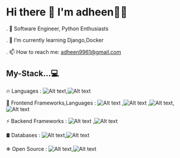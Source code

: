 #  Hi there 👋 I'm adheen👨‍💻
                                                          
. 🔭 Software Engineer, Python Enthusiasts

. 🌱 I’m currently learning  Django,Docker

. 📫 How to reach me: adheen9961@gmail.com

## My-Stack...💻
    
🔥 Languages :  ![Alt text](https://camo.githubusercontent.com/643dad31000abebe294c1abcf6831728dc899291f171d2911d2ec6c52b6d31da/68747470733a2f2f696d672e736869656c64732e696f2f62616467652f507974686f6e2532302d2532333030383143422e7376673f6c6f676f3d707974686f6e266c6f676f436f6c6f723d7768697465 "Optional title"),![Alt text](https://camo.githubusercontent.com/321875b5f8687d9d3cb23e509c946959e342af84b6852c91bd261b3b821dcbb3/68747470733a2f2f696d672e736869656c64732e696f2f62616467652f4a6176617363726970742d2532333332333333302e7376673f6c6f676f3d6a617661736372697074266c6f676f436f6c6f723d253233463744463145 "Optional title")
          
   
🎨 Frontend Frameworks,Languages :  ![Alt text](https://camo.githubusercontent.com/663e5a43d930297abe8c3cca219e5f634e4a865bdffe2d8f54263aea4c9eecdf/68747470733a2f2f696d672e736869656c64732e696f2f62616467652f426f6f7473747261702d3543324439313f6c6f676f3d626f6f747374726170266c6f676f436f6c6f723d7768697465 "Optional title") ,![Alt text](https://camo.githubusercontent.com/117d0d9ff42474d93ead086f901242b29bd29fc8be0b1f353b1238be2936c1e1/68747470733a2f2f696d672e736869656c64732e696f2f62616467652f5461696c77696e64204353532d2532333338423241432e7376673f6c6f676f3d7461696c77696e642d637373266c6f676f436f6c6f723d7768697465 "Optional title") ,![Alt text](https://camo.githubusercontent.com/c8d13e1c596a6726b1da8475a9299fac133f95ef009083b48be01f975a44987e/68747470733a2f2f696d672e736869656c64732e696f2f62616467652f2d48544d4c2d3035313232413f7374796c653d666c6174266c6f676f3d48544d4c35 "Optional title"),![Alt text](https://camo.githubusercontent.com/d738d76484d50c8345c2d01e39364b707285bc7936140858e7909dfe6424efb2/68747470733a2f2f696d672e736869656c64732e696f2f62616467652f2d4353532d3035313232413f7374796c653d666c6174266c6f676f3d43535333266c6f676f436f6c6f723d313537324236 "Optional title")
         
   
⚡ Backend Frameworks :  ![Alt text](https://camo.githubusercontent.com/6bbd8932f656ebbb9654191441a4cd3ebf0ea28c451538cd6bee443b5c40baa2/68747470733a2f2f696d672e736869656c64732e696f2f62616467652f446a616e676f2532302d2532333235413136322e7376673f6c6f676f3d646a616e676f266c6f676f436f6c6f723d7768697465 "Optional title") ,![Alt text](https://camo.githubusercontent.com/9c227ac40c1aa73c532efd4a3474092d4a293a5157db10aa5774616a705cf636/68747470733a2f2f696d672e736869656c64732e696f2f62616467652f446a616e676f2d524553542d2532336437346334632e7376673f6c6f676f3d646a616e676f266c6f676f436f6c6f723d7768697465 "Optional title")
          
    
🛢 Databases : ![Alt text](https://camo.githubusercontent.com/3ad8a449204547927e6e034163a3b7905094a3a9513072b529b77afff02928f8/68747470733a2f2f696d672e736869656c64732e696f2f62616467652f4d6f6e676f44422d2532333465613934622e7376673f6c6f676f3d6d6f6e676f6462266c6f676f436f6c6f723d7768697465 "Optional title"),![Alt text](https://camo.githubusercontent.com/2559d67d8c0d20f0719fdb1be082fb115f0a3b0e5121de9ebc2394a14b2598d0/68747470733a2f2f696d672e736869656c64732e696f2f62616467652f53514c2532302d2532333032354538432e7376673f6c6f676f3d616d617a6f6e2d64796e616d6f6462266c6f676f436f6c6f723d7768697465 "Optional title")

   
❄ Open Source : ![Alt text](https://camo.githubusercontent.com/8e7b90f62961f6df73ab269e33ed19fdb931af5a67088a66419d0778cd39c82d/68747470733a2f2f696d672e736869656c64732e696f2f62616467652f4769742532302d2532334630353033332e7376673f6c6f676f3d676974266c6f676f436f6c6f723d7768697465 "Optional title"),![Alt text](https://camo.githubusercontent.com/6af3f70a282cf8b351fde99ce3bab9ba12375ef80c22c5edbc89c3f0711d5286/68747470733a2f2f696d672e736869656c64732e696f2f62616467652f4769744875622d2532333332374643372e7376673f6c6f676f3d676974687562266c6f676f436f6c6f723d7768697465 "Optional title")
        
   
   
